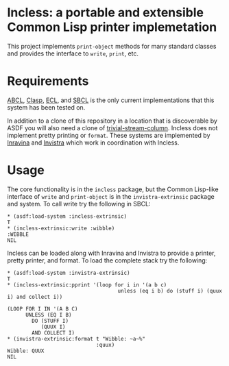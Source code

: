 # Incless: a portable and extensible Common Lisp printer implemetation

This project implements `print-object` methods for many standard
classes and provides the interface to `write`, `print`, etc.

# Requirements

[ABCL][], [Clasp][], [ECL][], and [SBCL][] is the only current
implementations that this system has been tested on. 

In addition to a clone of this repository in a location that is
discoverable by ASDF you will also need a clone of
[trivial-stream-column][].  Incless does not implement pretty printing
or `format`. These systems are implemented by [Inravina][] and
[Invistra][] which work in coordination with Incless.

# Usage

The core functionality is in the `incless` package, but the Common
Lisp-like interface of `write` and `print-object` is in the
`invistra-extrinsic` package and system. To call write try the
following in SBCL:

```
* (asdf:load-system :incless-extrinsic)
T
* (incless-extrinsic:write :wibble)
:WIBBLE
NIL
```

Incless can be loaded along with Inravina and Invistra to provide a
printer, pretty printer, and format. To load the complete stack try
the following:

```
* (asdf:load-system :invistra-extrinsic)
T
* (incless-extrinsic:pprint '(loop for i in '(a b c) 
                                    unless (eq i b) do (stuff i) (quux i) and collect i))

(LOOP FOR I IN '(A B C)
      UNLESS (EQ I B)
        DO (STUFF I)
           (QUUX I)
        AND COLLECT I)
* (invistra-extrinsic:format t "Wibble: ~a~%"
                             :quux)
Wibble: QUUX
NIL
```

[ABCL]: https://armedbear.common-lisp.dev/
[CLASP]: https://github.com/clasp-developers/clasp
[ECL]: https://ecl.common-lisp.dev/
[Inravina]: https://github.com/s-expressionists/Inravina
[Invistra]: https://github.com/s-expressionists/Invistra
[SBCL]: http://sbcl.org
[SICL]: https://github.com/robert-strandh/SICL
[trivial-stream-column]: https://github.com/yitzchak/trivial-stream-column

